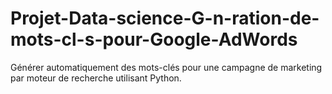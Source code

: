 # Projet-Data-science-G-n-ration-de-mots-cl-s-pour-Google-AdWords
Générer automatiquement des mots-clés pour une campagne de marketing par moteur de recherche utilisant Python.

